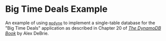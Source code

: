 # Big Time Deals Example

An example of using [`modyne`] to implement a single-table database for the "Big
Time Deals" application as described in Chapter 20 of
[_The DynamoDB Book_][DDB] by Alex DeBrie.

[`modyne`]: https://docs.rs/modyne
[DDB]: https://www.dynamodbbook.com/
